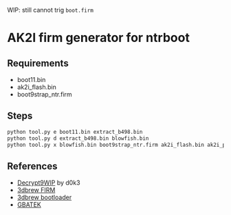 WIP: still cannot trig `boot.firm`

# AK2I firm generator for ntrboot
## Requirements
- boot11.bin
- ak2i_flash.bin
- boot9strap_ntr.firm

## Steps
```bash
python tool.py e boot11.bin extract_b498.bin
python tool.py d extract_b498.bin blowfish.bin
python tool.py x blowfish.bin boot9strap_ntr.firm ak2i_flash.bin ak2i_patch.bin
```

## References
- [Decrypt9WIP][d9wip] by d0k3
- [3dbrew FIRM][firm]
- [3dbrew bootloader][bootloader]
- [GBATEK][gbatek]

[d9wip]: https://github.com/d0k3/Decrypt9WIP
[firm]: https://www.3dbrew.org/wiki/FIRM
[bootloader]: https://www.3dbrew.org/wiki/Bootloader
[gbatek]: http://problemkaputt.de/gbatek.htm
